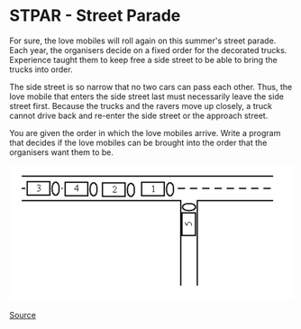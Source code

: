 # STPAR - Street Parade

For sure, the love mobiles will roll again on this summer's street parade. Each year, the organisers decide on a fixed order for the decorated trucks. Experience taught them to keep free a side street to be able to bring the trucks into order.

The side street is so narrow that no two cars can pass each other. Thus, the love mobile that enters the side street last must necessarily leave the side street first. Because the trucks and the ravers move up closely, a truck cannot drive back and re-enter the side street or the approach street.

You are given the order in which the love mobiles arrive. Write a program that decides if the love mobiles can be brought into the order that the organisers want them to be.


![alt text](illustration_street_parade.png "Illustration")


[Source](https://docs.framasoft.org/fr/grav/](https://www.spoj.com/problems/STPAR/)https://www.spoj.com/problems/STPAR/)
